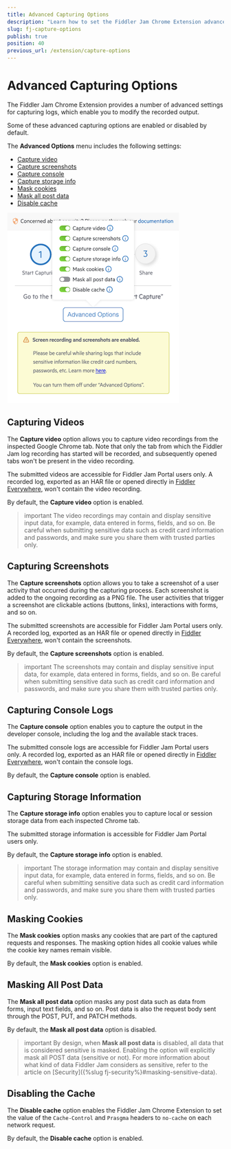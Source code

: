 ```yaml
---
title: Advanced Capturing Options
description: "Learn how to set the Fiddler Jam Chrome Extension advanced capturing and recording options."
slug: fj-capture-options
publish: true
position: 40
previous_url: /extension/capture-options
---
```


# Advanced Capturing Options

The Fiddler Jam Chrome Extension provides a number of advanced settings for capturing logs, which enable you to modify the recorded output.

Some of these advanced capturing options are enabled or disabled by default.

The **Advanced Options** menu includes the following settings:

- [Capture video](#capturing-videos)
- [Capture screenshots](#capturing-screenshots)
- [Capture console](#capturing-console-logs)
- [Capture storage info](#capturing-storage-information)
- [Mask cookies](#masking-cookies)
- [Mask all post data](#masking-all-post-data)
- [Disable cache](#disabling-the-cache)

![Fiddler Jam Advanced Options](../images/ext/ext-images/extension-start-capturing-extended-002.png)

## Capturing Videos

The **Capture video** option allows you to capture video recordings from the inspected Google Chrome tab. Note that only the tab from which the Fiddler Jam log recording has started will be recorded, and subsequently opened tabs won't be present in the video recording.

The submitted videos are accessible for Fiddler Jam Portal users only. A recorded log, exported as an HAR file or opened directly in [Fiddler Everywhere](https://www.telerik.com/download/fiddler-everywhere), won't contain the video recording.

By default, the **Capture video** option is enabled.

>important The video recordings may contain and display sensitive input data, for example, data entered in forms, fields, and so on. Be careful when submitting sensitive data such as credit card information and passwords, and make sure you share them with trusted parties only.

## Capturing Screenshots

The **Capture screenshots** option allows you to take a screenshot of a user activity that occurred during the capturing process. Each screenshot is added to the ongoing recording as a PNG file. The user activities that trigger a screenshot are clickable actions (buttons, links), interactions with forms, and so on.

The submitted screenshots are accessible for Fiddler Jam Portal users only. A recorded log, exported as an HAR file or opened directly in [Fiddler Everywhere](https://www.telerik.com/download/fiddler-everywhere), won't contain the screenshots.

By default, the **Capture screenshots** option is enabled.

>important The screenshots may contain and display sensitive input data, for example, data entered in forms, fields, and so on. Be careful when submitting sensitive data such as credit card information and passwords, and make sure you share them with trusted parties only.

## Capturing Console Logs

The **Capture console** option enables you to capture the output in the developer console, including the log and the available stack traces.

The submitted console logs are accessible for Fiddler Jam Portal users only. A recorded log, exported as an HAR file or opened directly in [Fiddler Everywhere](https://www.telerik.com/download/fiddler-everywhere), won't contain the console logs.

By default, the **Capture console** option is enabled.

## Capturing Storage Information

The **Capture storage info** option enables you to capture local or session storage data from each inspected Chrome tab.

The submitted storage information is accessible for Fiddler Jam Portal users only.

By default, the **Capture storage info** option is enabled.

>important The storage information may contain and display sensitive input data, for example, data entered in forms, fields, and so on. Be careful when submitting sensitive data such as credit card information and passwords, and make sure you share them with trusted parties only.

## Masking Cookies

The **Mask cookies** option masks any cookies that are part of the captured requests and responses. The masking option hides all cookie values while the cookie key names remain visible.

By default, the **Mask cookies** option is enabled.

## Masking All Post Data

The **Mask all post data** option masks any post data such as data from forms, input text fields, and so on. Post data is also the request body sent through the POST, PUT, and PATCH methods.

By default, the **Mask all post data** option is disabled.

>important By design, when **Mask all post data** is disabled, all data that is considered sensitive is masked. Enabling the option will explicitly mask all POST data (sensitive or not). For more information about what kind of data Fiddler Jam considers as sensitive, refer to the article on [Security]({%slug fj-security%}#masking-sensitive-data).

## Disabling the Cache

The **Disable cache** option enables the Fiddler Jam Chrome Extension to set the value of the `Cache-Control` and `Prasgma` headers to `no-cache` on each network request.

By default, the **Disable cache** option is enabled.
